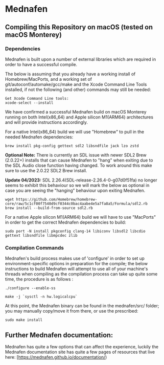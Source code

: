 # Mednafen

## Compiling this Repository on macOS (tested on macOS Monterey)

### Dependencies

Mednafen is built upon a number of external libraries which are required in order to have a successful compile.

The below is assuming that you already have a working install of Homebrew/MacPorts, and a working set of git/autoconf/automake/gcc/make and the Xcode Command Line Tools installed,
if not the following (and other) commands may still be needed:

```
Get Xcode Command Line tools:
xcode-select --install
```

We have confirmed a successful Mednafen build on macOS Monterey running on both Intel(x86_64) and Apple silicon M1(ARM64) architectures and will provide instructions accordingly.

For a native Intel(x86_64) build we will use "Homebrew" to pull in the needed Mednafen dependencies:
```
brew install pkg-config gettext sdl2 libsndfile jack lzo zstd 
```

**Optional Note:** There is currently an SDL issue with newer SDL2 Brew (2.0.22+) installs that can cause Mednafen to "hang" when exiting due to the SDL Audio close function having changed. To work around this make sure to use the 2.0.22 SDL2 Brew install. 

**Update 04/2023:** SDL 2.26.4(SDL-release-2.26.4-0-g07d0f51fa) no longer seems to exhibit this behaviour so we will mark the below as optional in case you are seeing the "hanging" behaviour upon exiting Mednafen.
```
wget https://github.com/Homebrew/homebrew-core/raw/5c1cf00f7540d9cf0344c0bac4aabe4e5a7fa8a5/Formula/sdl2.rb
brew install --build-from-source sdl2.rb
```

For a native Apple silicon M1(ARM64) build we will have to use "MacPorts" in order to get the correct Mednafen dependencies to build:  
```
sudo port -N install pkgconfig clang-14 libiconv libsdl2 libcdio gettext libsndfile libmpcdec zlib  
```

### Compilation Commands

Mednafen's build process makes use of 'configure' in order to set up environment-specific options in preparation
for the compile; the below instructions to build Mednafen will attempt to use all of your machine's threads when compiling as the compilation process can take up quite some time, the procedure is as follows :

```
./configure --enable-ss

make -j `sysctl -n hw.logicalcpu`
```

At this point, the Mednafen binary can be found in the mednafen/src/ folder; you may manually copy/move it
from there, or use the prescribed:
```
sudo make install
```

## Further Mednafen documentation:

Mednafen has quite a few options that can affect the experience, luckily the Mednafen documentation site has quite a few pages of resources that live here:
[https://mednafen.github.io/documentation/)
